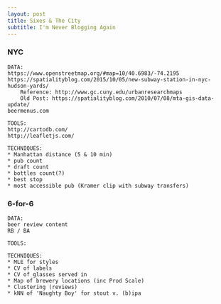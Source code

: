 ```yaml
---
layout: post
title: Sixes & The City
subtitle: I'm Never Blogging Again
---
```



### NYC

	DATA:
	https://www.openstreetmap.org/#map=10/40.6983/-74.2195
	https://spatialityblog.com/2015/10/05/new-subway-station-in-nyc-hudson-yards/
		Reference: http://www.gc.cuny.edu/urbanresearchmaps
		Old Post: https://spatialityblog.com/2010/07/08/mta-gis-data-update/
	beermenus.com	
		
	TOOLS:
	http://cartodb.com/
	http://leafletjs.com/
	
	TECHNIQUES:
	* Manhattan distance (5 & 10 min)
	* pub count
	* draft count
	* bottles count(?)
	* best stop
	* most accessible pub (Kramer clip with subway transfers)


### 6-for-6

	DATA:
	beer review content
	RB / BA
	
	TOOLS:
	
	TECHNIQUES:
	* MLE for styles
	* CV of labels
	* CV of glasses served in 
	* Map of brewery locations (inc Prod Scale)
	* Clustering (reviews)
	* kNN of 'Naughty Boy' for stout v. (b)ipa
	
